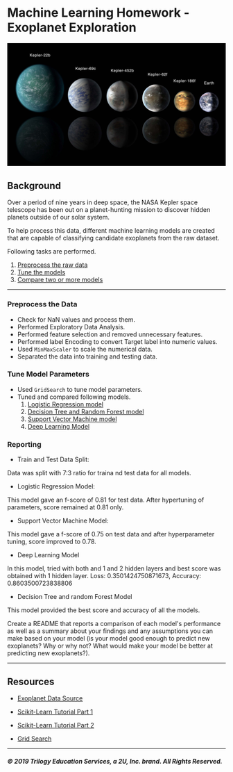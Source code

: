 # Machine Learning Homework - Exoplanet Exploration

![exoplanets.jpg](Images/exoplanets.jpg)

## Background

Over a period of nine years in deep space, the NASA Kepler space telescope has been out on a planet-hunting mission to discover hidden planets outside of our solar system.

To help process this data, different machine learning models are created that are capable of classifying candidate exoplanets from the raw dataset.

Following tasks are performed.

1. [Preprocess the raw data](#Preprocessing)
2. [Tune the models](#Tune-Model-Parameters)
3. [Compare two or more models](#Evaluate-Model-Performance)

- - -

### Preprocess the Data

* Check for NaN values and process them. 
* Performed Exploratory Data Analysis.
* Performed feature selection and removed unnecessary features.
* Performed label Encoding to convert Target label into numeric values.
* Used `MinMaxScaler` to scale the numerical data.
* Separated the data into training and testing data.

### Tune Model Parameters

* Used `GridSearch` to tune model parameters.
* Tuned and compared following models.
   1) [Logistic Regression model](logistic_regression_model.ipynb)
   2) [Decision Tree and Random Forest model](random_forrest_model.ipynb)
   3) [Support Vector Machine model](SVM_model.ipynb)
   4) [Deep Learning Model](deep_learning_model.ipynb)

### Reporting

* Train and Test Data Split:

 Data was split with 7:3 ratio for traina nd test data for all models.

* Logistic Regression Model:

This model gave an f-score of 0.81 for test data. After hypertuning of parameters, score remained at 0.81 only.

* Support Vector Machine Model:

This model gave a f-score of 0.75 on test data and after hyperparameter tuning, score improved to 0.78.

* Deep Learning Model

In this model, tried with both and 1 and 2 hidden layers and best score was obtained with 1 hidden layer.
Loss: 0.3501424750871673, Accuracy: 0.8603500723838806

* Decision Tree and random Forest Model

This model provided the best score and accuracy of all the models. 

Create a README that reports a comparison of each model's performance as well as a summary about your findings and any assumptions you can make based on your model (is your model good enough to predict new exoplanets? Why or why not? What would make your model be better at predicting new exoplanets?).

- - -

## Resources

* [Exoplanet Data Source](https://www.kaggle.com/nasa/kepler-exoplanet-search-results)

* [Scikit-Learn Tutorial Part 1](https://www.youtube.com/watch?v=4PXAztQtoTg)

* [Scikit-Learn Tutorial Part 2](https://www.youtube.com/watch?v=gK43gtGh49o&t=5858s)

* [Grid Search](https://scikit-learn.org/stable/modules/grid_search.html)

- - -


##### © 2019 Trilogy Education Services, a 2U, Inc. brand. All Rights Reserved.
